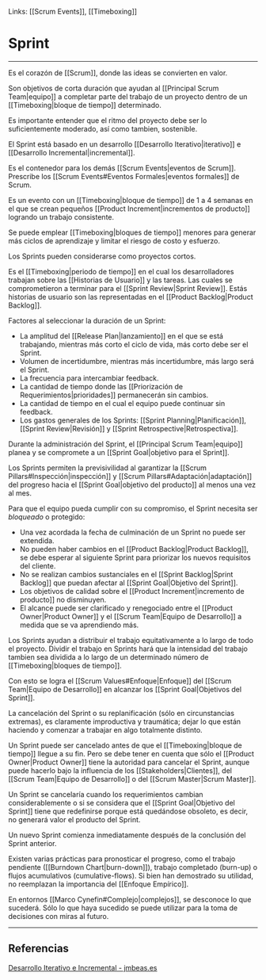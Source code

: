 Links: [[Scrum Events]], [[Timeboxing]]

# Sprint
---

Es el corazón de [[Scrum]], donde las ideas se convierten en valor.

Son objetivos de corta duración que ayudan al [[Principal Scrum Team|equipo]] a completar parte del trabajo de un proyecto dentro de un [[Timeboxing|bloque de tiempo]] determinado.

Es importante entender que el ritmo del proyecto debe ser lo suficientemente moderado, así como tambien, sostenible.

El Sprint está basado en un desarrollo [[Desarrollo Iterativo|iterativo]] e [[Desarrollo Incremental|incremental]].

Es el contenedor para los demás [[Scrum Events|eventos de Scrum]]. Prescribe los [[Scrum Events#Eventos Formales|eventos formales]] de Scrum.

Es un evento con un [[Timeboxing|bloque de tiempo]] de 1 a 4 semanas en el que se crean pequeños [[Product Increment|incrementos de producto]] logrando un trabajo consistente.

Se puede emplear [[Timeboxing|bloques de tiempo]] menores para generar más ciclos de aprendizaje y limitar el riesgo de costo y esfuerzo.

Los Sprints pueden considerarse como proyectos cortos.

Es el [[Timeboxing|periodo de tiempo]] en el cual los desarrolladores trabajan sobre las [[Historias de Usuario]] y las tareas. Las cuales se comprometieron a terminar para el [[Sprint Review|Sprint Review]]. Estás historias de usuario son las representadas en el [[Product Backlog|Product Backlog]].

Factores al seleccionar la duración de un Sprint:
- La amplitud del [[Release Plan|lanzamiento]] en el que se está trabajando, mientras más corto el ciclo de vida, más corto debe ser el Sprint.
- Volumen de incertidumbre, mientras más incertidumbre, más largo será el Sprint.
- La frecuencia para intercambiar feedback.
- La cantidad de tiempo donde las [[Priorización de Requerimientos|prioridades]] permanecerán sin cambios.
- La cantidad de tiempo en el cual el equipo puede continuar sin feedback.
- Los gastos generales de los Sprints: [[Sprint Planning|Planificación]], [[Sprint Review|Revisión]] y [[Sprint Retrospective|Retrospectiva]].

Durante la administración del Sprint, el [[Principal Scrum Team|equipo]] planea y se compromete a un [[Sprint Goal|objetivo para el Sprint]].

Los Sprints permiten la previsivilidad al garantizar la [[Scrum Pillars#Inspección|inspección]] y [[Scrum Pillars#Adaptación|adaptación]] del progreso hacia el [[Sprint Goal|objetivo del producto]] al menos una vez al mes.

Para que el equipo pueda cumplir con su compromiso, el Sprint necesita ser *bloqueado* o protegido:
- Una vez acordada la fecha de culminación de un Sprint no puede ser extendida.
- No pueden haber cambios en el [[Product Backlog|Product Backlog]], se debe esperar al siguiente Sprint para priorizar los nuevos requisitos del cliente.
- No se realizan cambios sustanciales en el [[Sprint Backlog|Sprint Backlog]] que puedan afectar al [[Sprint Goal|Objetivo del Sprint]].
- Los objetivos de calidad sobre el [[Product Increment|incremento de producto]] no disminuyen.
- El alcance puede ser clarificado y renegociado entre el [[Product Owner|Product Owner]] y el [[Scrum Team|Equipo de Desarrollo]] a medida que se va aprendiendo más.

Los Sprints ayudan a distribuir el trabajo equitativamente a lo largo de todo el proyecto. Dividir el trabajo en Sprints hará que la intensidad del trabajo tambien sea dividida a lo largo de un determinado número de [[Timeboxing|bloques de tiempo]].

Con esto se logra el [[Scrum Values#Enfoque|Enfoque]] del [[Scrum Team|Equipo de Desarrollo]] en alcanzar los [[Sprint Goal|Objetivos del Sprint]].

La cancelación del Sprint o su replanificación (sólo en circunstancias extremas), es claramente improductiva y traumática; dejar lo que están haciendo y comenzar a trabajar en algo totalmente distinto.

Un Sprint puede ser cancelado antes de que el [[Timeboxing|bloque de tiempo]] llegue a su fin. Pero se debe tener en cuenta que sólo el [[Product Owner|Product Owner]] tiene la autoridad para cancelar el Sprint, aunque puede hacerlo bajo la influencia de los [[Stakeholders|Clientes]], del [[Scrum Team|Equipo de Desarrollo]] o del [[Scrum Master|Scrum Master]].

Un Sprint se cancelaría cuando los requerimientos cambian considerablemente o si se considera que el [[Sprint Goal|Objetivo del Sprint]] tiene que redefinirse porque está quedándose obsoleto, es decir, no generará valor el producto del Sprint.

Un nuevo Sprint comienza inmediatamente después de la conclusión del Sprint anterior.

Existen varias prácticas para pronosticar el progreso, como el trabajo pendiente ([[Burndown Chart|burn-down]]), trabajo completado (burn-up) o flujos acumulativos (cumulative-flows). Si bien han demostrado su utilidad, no reemplazan la importancia del [[Enfoque Empírico]].

En entornos [[Marco Cynefin#Complejo|complejos]], se desconoce lo que sucederá. Sólo lo que haya sucedido se puede utilizar para la toma de decisiones con miras al futuro.

---

## Referencias
[Desarrollo Iterativo e Incremental - jmbeas.es](https://blog.jmbeas.es/2019/09/22/desarrollo-iterativo-e-incremental/)

